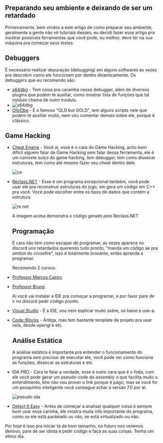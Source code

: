 ## Preparando seu ambiente e deixando de ser um retardado

Primeiramente, bem vindos a este artigo de como preparar seu ambiente, geralmente a gente não vê tutoriais desses, eu decidi fazer esse artigo pra mostrar possíveis ferramentas que você pode, ou melhor, deve ter na sua máquina pra começar seus testes.

## Debuggers

É necessário realizar depuração (debugging) em alguns softwares as vezes pra descobrir como ele funcionam por dentro dinamicamente. Os debuggers que eu recomendo são:

- [x64dbg](https://x64dbg.com/) - Tem coisa pra caramba nesse debugger, além de diversos plugins que podem te auxiliar, como mostrar lista de funções que tal módulo chama de outro modulo.
- ![x64dbg](https://camo.githubusercontent.com/4445613e9cef83d439c54556262673fbac2f94b9/68747470733a2f2f692e696d6775722e636f6d2f563266354150392e706e67)
- [OllyDbg](http://www.ollydbg.de/) -  É o famoso "OLD but GOLD", tem alguns scripts nele que podem te auxiliar muito, nem vou comentar demais sobre ele, porque é clássico.

## Game Hacking

- [Cheat Engine](https://www.cheatengine.org/) - Você aí, esse é o cara do Game Hacking, acho bem difícil alguém falar de Game Hacking sem falar dessa ferramenta, ele é um canivete suíço do game hacking, tem debugger, tem como dissecar estruturas, tem como até mesmo fazer seu cheat dentro dele.

  ![ce](https://lh3.googleusercontent.com/proxy/ZwRIvXcVqVA3TXM3uEyZ4xt4yHA1ohPUpbowFcn8dnjJsV3mg1RxEvR6cMU-QgqzP07K2TXQKHaTb_scPGACNhzjwoiucxm1Ms62mL9rEcWo49uGRDxXHqXBtCSL)

- [Reclass.NET](https://github.com/ReClassNET/ReClass.NET) - Esse é um programa excepcional também, você pode usar ele pra reconstruir estruturas do jogo, ele gera um código em C++ pra você. Você pode escolher entre os tipos de dados que contém a estrutura 

  ![re.net](https://camo.githubusercontent.com/96f6cacb8279171ad8fcb257234e42c7f8b276dc/68747470733a2f2f61626c6f61642e64652f696d672f636f646567656e657261746f7271646174322e6a7067)

  A imagem acima demonstra o código gerado pelo Reclass.NET

  ## Programação

  É cara não tem como escapar de programar, as vezes aparece no discord uns retardados querendo tudo pronto, "manda um código ae pra aimbot do crossfire", isso é totalmente broxante, então aprenda a programar.

  Recomendo 2 cursos:

- [Professor Marcos Castro](https://www.youtube.com/watch?v=p2RsIed0hnA&list=PL8eBmR3QtPL13Dkn5eEfmG9TmzPpTp0cV)

- [Professor Bruno](https://www.youtube.com/watch?v=nUQKr-ey86Y&list=PLx4x_zx8csUjczg1qPHavU1vw1IkBcm40)

  Aí você vai instalar a IDE pra começar a programar, e por favor pare de ir no discord pedir código pronto.

- [Visual Studio](https://www.youtube.com/watch?v=nUQKr-ey86Y&list=PLx4x_zx8csUjczg1qPHavU1vw1IkBcm40) - É a IDE, vou nem explicar muito sobre, só baixe e use-a.

- [Code::Blocks](http://www.codeblocks.org/) - Antiga, mas tem bastante template de projeto pra usar nela, desde opengl e etc.

  ## Análise Estática

  A análise estática é importante pra entender o funcionamento do programa sem precisar de executar ele, você pode ver como funciona as funções, dissecar as estruturas e etc.

- IDA PRO - Cara te falar a verdade, esse é outro cara que é o foda, com ele você pode gerar um pseudo-code do assembly o que facilita muito o entendimento, btw não vou prover o link porque é pago, mas se você for um pouquinho inteligente você consegue achar a versão 7.0 por aí.

  ![pseudo-ida](https://www.hex-rays.com/wp-content/uploads/2019/12/hexx64_2.gif)

- [Detect It Easy](http://ntinfo.biz/index.html) - Antes de começar a analisar qualquer coisa é sempre bom usar esse carinha, ele mostra muita info importante do programa, como se ele está packeado ou não, se está virtualizado ou não.

Por hoje é isso pra iniciar tá de bom tamanho, no futuro nos veremos denovo, pare de ser idiota e pedir código e faça as suas coisas. Tenha um ótimo dia.
